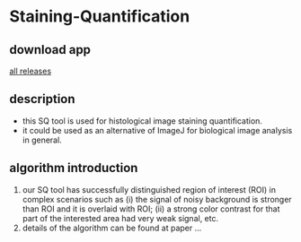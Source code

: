 # Staining-Quantification

## download app
[all releases](https://github.com/heaena/Staining-Quantification/releases)


## description
- this SQ tool is used for histological image staining quantification. 
- it could be used as an alternative of ImageJ for biological image analysis in general.
## algorithm introduction
1. our SQ tool has successfully distinguished region of interest (ROI) in complex scenarios such as (i) the signal of noisy background is stronger than ROI and it is overlaid with ROI; (ii) a strong color contrast for that part of the interested area had very weak signal, etc.
2. details of the algorithm can be found at paper ... 

